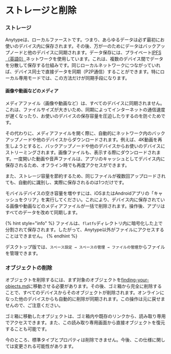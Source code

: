 # ストレージと削除

### ストレージ <a href="#storage" id="storage"></a>

Anytypeは、ローカルファーストです。つまり、あらゆるデータは必ず最初にお使いのデバイス内に保存されます。その後、万が一のためにデータはバックアップノードと他のデバイスに同期されます。データ保存には、プライベート[IPFS（英語0）](https://docs.ipfs.tech/concepts/what-is-ipfs/)ネットワークを使用しています。これは、複数のデバイス間でデータを分散して保存する仕組みです。同じローカルネットワークにつながっていれば、デバイス同士で直接データを同期（P2P通信）することができます。特にローカル専用モードでは、この方法だけが同期手段になります。

#### 画像や動画などのメディア <a href="#media" id="media"></a>

メディアファイル（画像や動画など）は、すべてのデバイスに同期されません。これは、ファイルサイズが大きいため、同期によってインターネットの通信速度が遅くなったり、お使いのデバイスの保存容量を圧迫したりするのを防ぐためです。

その代わりに、メディアファイルを開く際に、自動的にネットワーク内のバックアップノードや他のデバイスからダウンロードされます。例えば、4K動画を再生しようとすると、バックアップノードや他のデバイスからお使いのデバイスにストリーミングされます。画像ファイルも、表示する際にダウンロードされます。一度開いた動画や音声ファイルは、アプリのキャッシュとしてデバイス内に保存されるため、オフライン時でも再度アクセスができます。

また、ストレージ容量を節約するため、同じファイルが複数回アップロードされても、自動的に識別し、実際に保存されるのは1つだけです。

モバイルデバイスの空き容量を増やすには、iOSまたはAndroidアプリの「キャッシュをクリア」を実行してください。これにより、デバイス内に保存されている画像や動画などのメディアファイルが一括で削除されます。操作後、アプリはすべてのデータを改めて同期します。

{% hint style="info" %}
ファイルは、`flatfs`ディレクトリ内に暗号化した上で分割されて保存されます。したがって、Anytype以外がファイルにアクセスすることはできません。
{% endhint %}

デスクトップ版では、`スペース設定 → スペースの管理 → ファイルの管理`からファイルを管理できます。

### オブジェクトの削除 <a href="#deletion" id="deletion"></a>

オブジェクトを削除するには、まず対象のオブジェクトを[finding-your-objects.md](finding-your-objects.md "mention")に移動させる必要があります。その後、ゴミ箱から完全に削除することで、すべてのデバイスからそのオブジェクトが削除されます。オンラインになった他のデバイスからも自動的に削除が同期されます。この操作は元に戻せませんので、ご注意ください。

ゴミ箱に移動したオブジェクトは、ゴミ箱内や既存のリンクから、読み取り専用でアクセスできます。また、この読み取り専用画面から直接オブジェクトを復元することも可能です。

今のところ、標準タイプとプロパティは削除できません。今後、この仕様に関しては変更される可能性があります。

